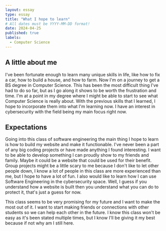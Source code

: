 ```yaml
---
layout: essay
type: essay
title: "What I hope to learn"
# All dates must be YYYY-MM-DD format!
date: 2024-04-25
published: true
labels:
  - Computer Science
---
```


## A little about me

I've  been fortunate enough to learn many unique skills in life, like how to fix a car, how to build a house, and how to farm. Now I'm on a journey to get a BS degree in Computer Science. This has been the most difficult thing I've had to do so far, but as I go along it shows to be worth the frustration and time.
I'm at a point in my degree where I might be able to start to see what Computer Science is really about. With the previous skills that I learned, I hope to incorporate them into what I'm learning now. I have an interest in cybersecurity with the field being my main focus right now.

## Expectations

Going into this class of software engineering the main thing I hope to learn is how to build my website and make it functionable. I've never been a part of any big coding projects or have made anything I found interesting. I want to be able to develop something I can proudly show to my friends and family. 
Maybe it could be a website that could be used for their benefit. Group projects might be a little scary to me because I don't like to let other people down, I know a lot of people in this class are more experienced than me, but I hope to have a lot of fun. I also would like to learn how I can use Software Engineering 
in the cybersecurity space. Well, I guess if you understand how a website is built then you understand what you can do to protect it, that's just a guess for now. 

This class seems to be very promising for my future and I want to make the most out of it. I want to start making friends or connections with other students so we can help each other in the future. I know this class won't be easy as it's been stated multiple times, but I know I'll be giving it my best because if not why 
am I still here.






